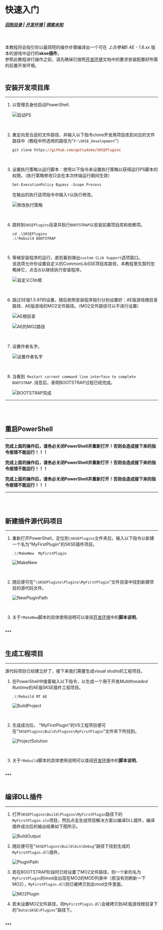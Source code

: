 # 快速入门
##### [回到目录](../README.md) | [开发环境](/docs/Setup.md) | [探索未知](/docs/ToUnknown.md)
<br/>

本教程将会指引你以最简短的操作步骤编译出一个可在 _上古卷轴5 AE - 1.6.xx_ 版本的游戏中运行的**skse插件**。  
参照此教程进行操作之前，请先确保已按照[开发环境](/docs/Setup.md)文档中的要求安装配置好所需的前置开发环境。
<br/><br/>

## 安装开发项目库
***  
1. 以管理员身份启动PowerShell.  
   
   ![启动PS](/images/quickstart/1.png)  
<br/>

2. 重定向至合适的文件路径，并输入以下指令clone开发用项目库到对应的文件路径中（教程中所选用的路径为"`F:\SKSE_Development`"）  
    ```ps
    git clone https://github.com/gottyduke/SKSEPlugins
    ```  
<br/>

3. 设置执行策略以运行脚本：使用以下指令来设置执行策略以获得运行PS脚本的权限。（执行策略修改只会在本次终端运行期间生效）  
    ```ps
    Set-ExecutionPolicy Bypass -Scope Process
    ```
    在输出的执行选项指令中输入`Y`以执行修改。  

    ![修改执行策略](/images/quickstart/3.png)  
<br/>  

4. 跳转到`SKSEPlugins`目录并执行`BOOTSTRAP`以安装前置项目库和依赖项。
    ```ps
    cd .\SKSEPlugins
    .\!Rebuild BOOTSTRAP
    ```
<br/>

5. 等候安装程序的运行，直到看到弹出`custom CLib Support`选项窗口。  
   该选项允许你设置自定义的CommonLibSSE项目库路径，本教程里先暂时忽略掉它，点击`否`以继续执行安装程序。  

    ![自定义Clib框](/images/quickstart/5.png)  
<br/>

6. 跳过SE版1.5.97的设置，随后依照安装程序指引分别设置好：AE版游戏根目录路径、AE版游戏的MO2文件路径。（MO2文件路径可以不进行设置）

    ![AE根目录](/images/quickstart/6.png)  

    ![AE的MO2路径](/images/quickstart/7.png)  

<br/>

7. 设置作者名字。

    ![设置作者名字](/images/quickstart/8.png) 
<br/>

8. 当看到` Restart current command line interface to complete BOOTSTRAP.`消息后，表明BOOTSTRAP过程已经完成。

    ![BOOTSTRAP完成](/images/quickstart/9.png)   
*** 
<br/><br/> 

## 重启PowerShell
***

__完成上面的操作后，请务必关闭PowerShell并重新打开！否则会造成接下来的指令报错不能运行！！！__  

__完成上面的操作后，请务必关闭PowerShell并重新打开！否则会造成接下来的指令报错不能运行！！！__   

__完成上面的操作后，请务必关闭PowerShell并重新打开！否则会造成接下来的指令报错不能运行！！！__
<br/> 
***  
<br/><br/> 

## 新建插件源代码项目
***
1. 重新打开PowerShell，定位到`\SKSEPlugins`文件夹后，输入以下指令以新建一个名为"MyFirstPlugin"的SKSE插件项目。
    ```PS
    .\!MakeNew  MyFirstPlugin
    ```
    ![MakeNew](/images/quickstart/10.png)  
<br/> 

2.  随后便可在"`\SKSEPlugins\Plugins\MyFirstPlugin`"文件目录中找到新建项目的源代码文件。

      ![NewPluginPath](/images/quickstart/11.png)   
<br/>   

3.  关于`!MakeNew`脚本的具体使用说明可以查阅[开发环境](/docs/Setup.md)中的**脚本说明**。
<br/> 
***  
<br/><br/> 

##  生成工程项目
***
源代码项目已经建立好了，接下来我们需要生成visual studio的工程项目。  

1. 在PowerShell中接着输入以下指令，以生成一个用于开发*Multithreaded Runtime*的AE版SKSE插件工程项目。
    ```PS
    .\!Rebuild MT AE
    ```
    ![BuildProject](/images/quickstart/12.png)
<br/>

2. 生成成功后， "MyFirstPlugin"的VS工程项目便可在"`SKSEPlugins\Build\Plugins\MyFirstPlugin`"文件夹下所找到。
   
   ![ProjectSolution](/images/quickstart/13.png)
<br/>

3. 关于`!Rebuild`脚本的具体使用说明可以查阅[开发环境](/docs/Setup.md)中的**脚本说明**。
<br/>
***
<br/><br/> 

## 编译DLL插件
***
1. 打开`SKSEPlugins\Build\Plugins\MyFirstPlugin`路径下的`MyFirstPlugin.sln`项目，然后点击生成项目解决方案以编译DLL插件，编译插件成功后的输出结果如下图所示。
   
   ![BuildOutput](/images/quickstart/14.png)

2. 随后便可在"`SKSEPlugins\Build\bin\Debug`"路径下找到生成的`MyFirstPlugin.dll`插件。

     ![PluginPath](/images/quickstart/15.png)
   
3. 若在BOOTSTRAP阶段时已经设置了MO2文件路径，则一个新的名为`MyFirstPlugin`的mod会出现在MO2的MOD列表中（若没有则刷新一下MO2），`MyFirstPlugin.dll`则已被拷贝到此mod文件里面。
    
    ![MO2Plugin](/images/quickstart/16.png)

4. 若未设置MO2文件路径，则`MyFirstPlugin.dll`会被拷贝到AE版游戏根目录下的"`Data\SKSE\Plugins`"路径下。
<br/>
***




























































